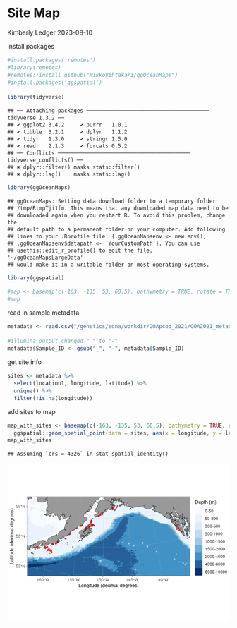 Site Map
================
Kimberly Ledger
2023-08-10

install packages

``` r
#install.packages('remotes')
#library(remotes)
#remotes::install_github("MikkoVihtakari/ggOceanMaps")
#install.packages('ggspatial')

library(tidyverse)
```

    ## ── Attaching packages ─────────────────────────────────────── tidyverse 1.3.2 ──
    ## ✔ ggplot2 3.4.2     ✔ purrr   1.0.1
    ## ✔ tibble  3.2.1     ✔ dplyr   1.1.2
    ## ✔ tidyr   1.3.0     ✔ stringr 1.5.0
    ## ✔ readr   2.1.3     ✔ forcats 0.5.2
    ## ── Conflicts ────────────────────────────────────────── tidyverse_conflicts() ──
    ## ✖ dplyr::filter() masks stats::filter()
    ## ✖ dplyr::lag()    masks stats::lag()

``` r
library(ggOceanMaps)
```

    ## ggOceanMaps: Setting data download folder to a temporary folder
    ## /tmp/RtmpTji1fm. This means that any downloaded map data need to be
    ## downloaded again when you restart R. To avoid this problem, change the
    ## default path to a permanent folder on your computer. Add following
    ## lines to your .Rprofile file: {.ggOceanMapsenv <- new.env();
    ## .ggOceanMapsenv$datapath <- 'YourCustomPath'}. You can use
    ## usethis::edit_r_profile() to edit the file. '~/ggOceanMapsLargeData'
    ## would make it in a writable folder on most operating systems.

``` r
library(ggspatial)
```

``` r
#map <- basemap(c(-163, -135, 53, 60.5), bathymetry = TRUE, rotate = TRUE)
#map
```

read in sample metadata

``` r
metadata <- read.csv("/genetics/edna/workdir/GOApcod_2021/GOA2021_metadata_20230630.csv")

#illumina output changed "_" to "-"
metadata$Sample_ID <- gsub("_", "-", metadata$Sample_ID) 
```

get site info

``` r
sites <- metadata %>%
  select(location1, longitude, latitude) %>%
  unique() %>%
  filter(!is.na(longitude))
```

add sites to map

``` r
map_with_sites <- basemap(c(-163, -135, 53, 60.5), bathymetry = TRUE, rotate = TRUE) + 
  ggspatial::geom_spatial_point(data = sites, aes(x = longitude, y = latitude), color = "red", size = 1)
map_with_sites
```

    ## Assuming `crs = 4326` in stat_spatial_identity()

![](5_site_maps_files/figure-gfm/unnamed-chunk-5-1.png)<!-- -->
